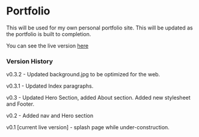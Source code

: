 Portfolio
=========

This will be used for my own personal portfolio site. This will be updated as the portfolio is built to completion.

You can see the live version [here](http://www.caleb-cox.com)

### Version History

v0.3.2 - Updated background.jpg to be optimized for the web.

v0.3.1 - Updated Index paragraphs.

v0.3 - Updated Hero Section, added About section. Added new stylesheet and Footer.

v0.2 - Added nav and Hero section

v0.1 [current live version] - splash page while under-construction.
